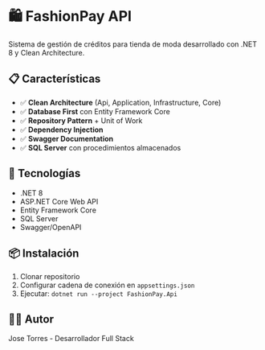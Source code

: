 # 🛍️ FashionPay API

Sistema de gestión de créditos para tienda de moda desarrollado con .NET 8 y Clean Architecture.

## 📋 Características

- ✅ **Clean Architecture** (Api, Application, Infrastructure, Core)
- ✅ **Database First** con Entity Framework Core
- ✅ **Repository Pattern** + Unit of Work
- ✅ **Dependency Injection**
- ✅ **Swagger Documentation**
- ✅ **SQL Server** con procedimientos almacenados

## 🚀 Tecnologías

- .NET 8
- ASP.NET Core Web API
- Entity Framework Core
- SQL Server
- Swagger/OpenAPI

## 📦 Instalación

1. Clonar repositorio
2. Configurar cadena de conexión en `appsettings.json`
3. Ejecutar: `dotnet run --project FashionPay.Api`

## 👨‍💻 Autor

Jose Torres - Desarrollador Full Stack